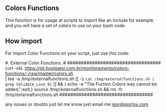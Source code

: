 ## Colors Functions

This function is for usage at scripts to import like an include for example and you will have a set of colors to use on your bash code.

## How import

For import Color Functions on your script, just use this code:

#. External Color Functions .#
##################################
curl -skL https://git.hostgator.com.br/monitoramento/colors-functions/-/raw/master/colors.sh \
| tee -a /tmp/externalfunctions.sh
[[ -z `cat /tmp/externalfunctions.sh | grep Validate_Line_01` ]] &&
{ echo -e "The Fuction Colors was cannot be added.";exit;}
source /tmp/externalfunctions.sh && rm -fr /tmp/externalfunctions.sh
##################################

any issues or doubts just let me know just email me igor@igorlnx.com
